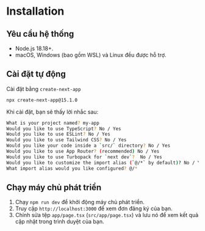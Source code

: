 # Installation

## Yêu cầu hệ thống

- Node.js 18.18+.
- macOS, Windows (bao gồm WSL) và Linux đều được hỗ trợ.

## Cài đặt tự động

Cài đặt bằng `create-next-app`

```sh
npx create-next-app@15.1.0
```

Khi cài đặt, bạn sẽ thấy lời nhắc sau:

```sh
What is your project named? my-app
Would you like to use TypeScript? No / Yes
Would you like to use ESLint? No / Yes
Would you like to use Tailwind CSS? No / Yes
Would you like your code inside a `src/` directory? No / Yes
Would you like to use App Router? (recommended) No / Yes
Would you like to use Turbopack for `next dev`?  No / Yes
Would you like to customize the import alias (`@/*` by default)? No / Yes
What import alias would you like configured? @/*
```

## Chạy máy chủ phát triển

1. Chạy `npm run dev` để khởi động máy chủ phát triển.
2. Truy cập `http://localhost:3000` để xem đơn đăng ký của bạn.
3. Chỉnh sửa tệp `app/page.tsx` (`src/app/page.tsx`) và lưu nó để xem kết quả cập nhật trong trình duyệt của bạn.
